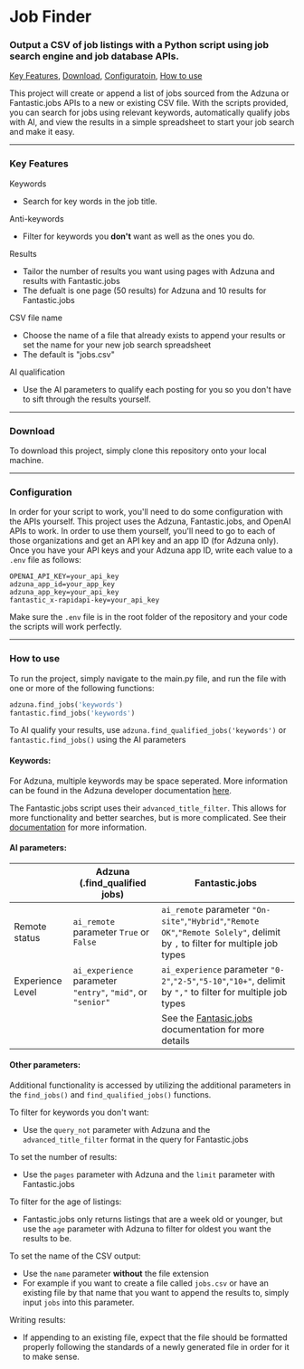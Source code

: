 # Job Finder
### Output a CSV of job listings with a Python script using job search engine and job database APIs.
[Key Features](#key-features), [Download](#download), [Configuratoin](#configuration), [How to use](#how-to-use)

This project will create or append a list of jobs sourced from the Adzuna or Fantastic.jobs APIs to a new or existing CSV file. With the scripts provided, you can search for jobs using relevant keywords, automatically qualify jobs with AI, and view the results in a simple spreadsheet to start your job search and make it easy.

---
### Key Features

Keywords

- Search for key words in the job title.

Anti-keywords

- Filter for keywords you **don't** want as well as the ones you do.

Results

- Tailor the number of results you want using pages with Adzuna and results with Fantastic.jobs
- The defualt is one page (50 results) for Adzuna and 10 results for Fantastic.jobs

CSV file name

- Choose the name of a file that already exists to append your results or set the name for your new job search spreadsheet
- The default is "jobs.csv"

AI qualification

- Use the AI parameters to qualify each posting for you so you don't have to sift through the results yourself.

---
### Download

To download this project, simply clone this repository onto your local machine.

---
### Configuration

In order for your script to work, you'll need to do some configuration with the APIs yourself. This project uses the Adzuna, Fantastic.jobs, and OpenAI APIs to work. In order to use them yourself, you'll need to go to each of those organizations and get an API key and an app ID (for Adzuna only). Once you have your API keys and your Adzuna app ID, write each value to a `.env` file as follows:

```
OPENAI_API_KEY=your_api_key
adzuna_app_id=your_app_key
adzuna_app_key=your_api_key
fantastic_x-rapidapi-key=your_api_key
```

Make sure the `.env` file is in the root folder of the repository and your code the scripts will work perfectly.

---
### How to use
To run the project, simply navigate to the main.py file, and run the file with one or more of the following functions:
```python
adzuna.find_jobs('keywords')
fantastic.find_jobs('keywords')
```
To AI qualify your results, use `adzuna.find_qualified_jobs('keywords')` or `fantastic.find_jobs()` using the AI parameters

#### Keywords:

For Adzuna, multiple keywords may be space seperated. More information can be found in the Adzuna developer documentation [here](https://developer.adzuna.com/activedocs#!/adzuna/search).

The Fantastic.jobs script uses their `advanced_title_filter`. This allows for more functionality and better searches, but is more complicated. See their [documentation](https://rapidapi.com/fantastic-jobs-fantastic-jobs-default/api/active-jobs-db) for more information.

#### AI parameters:

|                  | Adzuna (.find_qualified jobs)                         | Fantastic.jobs                                                                     |
| ---------------- | ----------------------------------------------------- | ---------------------------------------------------------------------------------- |
| Remote status    | `ai_remote` parameter `True` or `False`               | `ai_remote` parameter `"On-site"`,`"Hybrid"`,`"Remote OK"`,`"Remote Solely"`, delimit by `,` to filter for multiple job types |
| Experience Level | `ai_experience` parameter `"entry"`, `"mid"`, or `"senior"` | `ai_experience` parameter `"0-2"`,`"2-5"`,`"5-10"`,`"10+"`, delimit by `","` to filter for multiple job types |
|                  |                                                       | See the [Fantasic.jobs](https://rapidapi.com/fantastic-jobs-fantastic-jobs-default/api/active-jobs-db) documentation for more details |


#### Other parameters:

Additional functionality is accessed by utilizing the additional parameters in the `find_jobs()` and `find_qualified_jobs()` functions.

To filter for keywords you don't want:
- Use the `query_not` parameter with Adzuna and the `advanced_title_filter` format in the query for Fantastic.jobs

To set the number of results:
- Use the `pages` parameter with Adzuna and the `limit` parameter with Fantastic.jobs

To filter for the age of listings:
- Fantastic.jobs only returns listings that are a week old or younger, but use the `age` parameter with Adzuna to filter for oldest you want the results to be.

To set the name of the CSV output:
- Use the `name` parameter **without** the file extension
- For example if you want to create a file called `jobs.csv` or have an existing file by that name that you want to append the results to, simply input `jobs` into this parameter.

Writing results:

- If appending to an existing file, expect that the file should be formatted properly following the standards of a newly generated file in order for it to make sense.